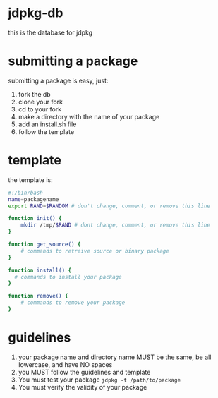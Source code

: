 # jdpkg-db
this is the database for jdpkg
# submitting a package
submitting a package is easy, just:
1. fork the db
2. clone your fork
3. cd to your fork
4. make a directory with the name of your package
5. add an install.sh file
6. follow the template
# template
the template is:
```bash
#!/bin/bash
name=packagename
export RAND=$RANDOM # don't change, comment, or remove this line

function init() {
	mkdir /tmp/$RAND # dont change, comment, or remove this line
}

function get_source() {
	# commands to retreive source or binary package
}

function install() {
  # commands to install your package
}

function remove() {
	# commands to remove your package
}
```
# guidelines
1. your package name and directory name MUST be the same, be all lowercase, and have NO spaces
2. you MUST follow the guidelines and template
3. You must test your package ```jdpkg -t /path/to/package```
4. You must verify the validity of your package
